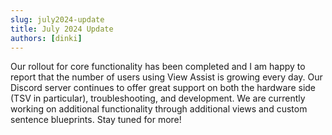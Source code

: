 ```yaml
---
slug: july2024-update
title: July 2024 Update
authors: [dinki]
---
```


Our rollout for core functionality has been completed and I am happy to report that the number of users using View Assist is growing every day.  Our Discord server continues to offer great support on both the hardware side (TSV in particular), troubleshooting, and development. We are currently working on additional functionality through additional views and custom sentence blueprints.  Stay tuned for more!
